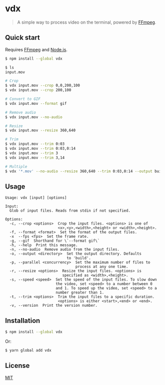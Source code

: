 # vdx

> A simple way to process video on the terminal, powered by [FFmpeg](https://www.ffmpeg.org/).

## Quick start

Requires [FFmpeg](https://www.ffmpeg.org/) and [Node.js](https://nodejs.org/).

```sh
$ npm install --global vdx
```

```sh
$ ls
input.mov

# Crop
$ vdx input.mov --crop 0,0,200,100
$ vdx input.mov --crop 200,100

# Convert to GIF
$ vdx input.mov --format gif

# Remove audio
$ vdx input.mov --no-audio

# Resize
$ vdx input.mov --resize 360,640

# Trim
$ vdx input.mov --trim 0:03
$ vdx input.mov --trim 0:03,0:14
$ vdx input.mov --trim 3
$ vdx input.mov --trim 3,14

# Multiple
$ vdx '*.mov' --no-audio --resize 360,640 --trim 0:03,0:14 --output build --parallel 2
```

## Usage

```
Usage: vdx [input] [options]

Input:
  Glob of input files. Reads from stdin if not specified.

Options:
  -c, --crop <options>  Crop the input files. <options> is one of
                        <x>,<y>,<width>,<height> or <width>,<height>.
  -f, --format <format>  Set the format of the output files.
  -x  --fps <fps>  Set the frame rate.
  -g, --gif  Shorthand for \`--format gif\`
  -h, --help  Print this message.
  -n, --no-audio  Remove audio from the input files.
  -o, --output <directory>  Set the output directory. Defaults
                            to 'build'.
  -p, --parallel <concurrency>  Set the maximum number of files to
                                process at any one time.
  -r, --resize <options>  Resize the input files. <options> is
                          specified as <width>,<height>.
  -s, --speed <speed>  Set the speed of the input files. To slow down
                       the video, set <speed> to a number between 0
                       and 1. To speed up the video, set <speed> to a
                       number greater than 1.
  -t, --trim <options>  Trim the input files to a specific duration.
                        <options> is either <start>,<end> or <end>.
  -v, --version  Print the version number.
```

## Installation

```sh
$ npm install --global vdx
```

Or:

```sh
$ yarn global add vdx
```

## License

[MIT](LICENSE.md)
